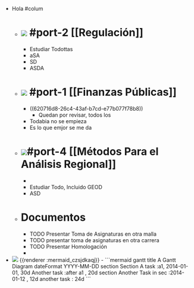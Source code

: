- Hola #colum
	- # ![](https://mir-s3-cdn-cf.behance.net/project_modules/disp/72e2f123594107.56327cc07f147.gif) #port-2  [[Regulación]]
		- Estudiar Todottas
		- aSA
		- SD
		- ASDA
	- # ![](https://m.media-amazon.com/images/I/91OGvkgkEbL._AC_SL1500_.jpg) #port-1  [[Finanzas Públicas]]
		- ((620716d8-26c4-43af-b7cd-e77b077f78b8))
			- Quedan  por revisar, todos los
		- Todabia no se empieza
		- Es lo que emjor se me da
	- # ![](https://c.tenor.com/F44JQ019qQoAAAAC/homer-economics.gif)#port-4 [[Métodos Para el Análisis Regional]]
		-
		- Estudiar Todo, Incluido GEOD
		- ASD
	- # Documentos
		- TODO Presentar Toma de Asignaturas en otra malla
		- TODO presentar toma de asignaturas en otra carrera
		- TODO Presentar Homologación
		-
- <img src="https://mermaid.ink/img/ICBnYW50dAogICAgdGl0bGUgQSBHYW50dCBEaWFncmFtCiAgICBkYXRlRm9ybWF0ICBZWVlZLU1NLURECiAgICBzZWN0aW9uIFNlY3Rpb24KICAgIEEgdGFzayAgICAgICAgICAgOmExLCAyMDE0LTAxLTAxLCAzMGQKICAgIEFub3RoZXIgdGFzayAgICAgOmFmdGVyIGExICAsIDIwZAogICAgc2VjdGlvbiBBbm90aGVyCiAgICBUYXNrIGluIHNlYyAgICAgIDoyMDE0LTAxLTEyICAsIDEyZAogICAgYW5vdGhlciB0YXNrICAgICAgOiAyNGQK" />
  {{renderer :mermaid_czsjdkaqj}}
	- ```mermaid 
	  gantt
	      title A Gantt Diagram
	      dateFormat  YYYY-MM-DD
	      section Section
	      A task           :a1, 2014-01-01, 30d
	      Another task     :after a1  , 20d
	      section Another
	      Task in sec      :2014-01-12  , 12d
	      another task      : 24d
	  ```
